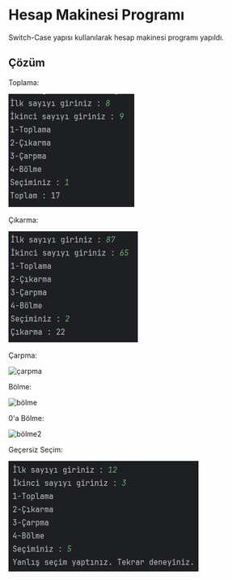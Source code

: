 # Hesap Makinesi Programı

Switch-Case yapısı kullanılarak hesap makinesi programı yapıldı.

## Çözüm

Toplama:

![toplama](./images/toplama.png)

Çıkarma:

![çıkarma](./images/çıkarma.png)

Çarpma:

![çarpma](./images/çarpma.png)

Bölme:

![bölme](./images/bölme2.png)

0'a Bölme:

![bölme2](./images/bölme1.png)

Geçersiz Seçim:

![geçersiz](./images/geçersiz_seçim.png)
